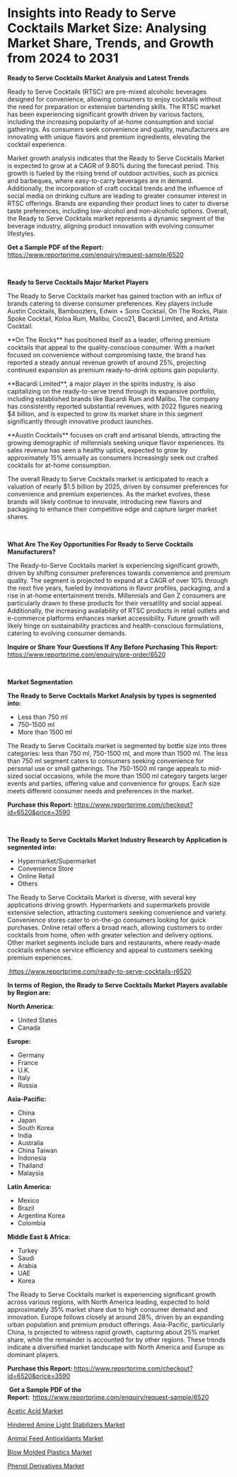 <p><h1>Insights into Ready to Serve Cocktails Market Size: Analysing Market Share, Trends, and Growth from 2024 to 2031</h1></p><p><strong>Ready to Serve Cocktails Market Analysis and Latest Trends</strong></p>
<p><p>Ready to Serve Cocktails (RTSC) are pre-mixed alcoholic beverages designed for convenience, allowing consumers to enjoy cocktails without the need for preparation or extensive bartending skills. The RTSC market has been experiencing significant growth driven by various factors, including the increasing popularity of at-home consumption and social gatherings. As consumers seek convenience and quality, manufacturers are innovating with unique flavors and premium ingredients, elevating the cocktail experience. </p><p>Market growth analysis indicates that the Ready to Serve Cocktails Market is expected to grow at a CAGR of 9.80% during the forecast period. This growth is fueled by the rising trend of outdoor activities, such as picnics and barbeques, where easy-to-carry beverages are in demand. Additionally, the incorporation of craft cocktail trends and the influence of social media on drinking culture are leading to greater consumer interest in RTSC offerings. Brands are expanding their product lines to cater to diverse taste preferences, including low-alcohol and non-alcoholic options. Overall, the Ready to Serve Cocktails market represents a dynamic segment of the beverage industry, aligning product innovation with evolving consumer lifestyles.</p></p>
<p><strong>Get a Sample PDF of the Report:&nbsp;</strong> <a href="https://www.reportprime.com/enquiry/request-sample/6520?utm_campaign=1781&utm_medium=2&utm_source=Github&utm_content=ia&utm_term=28102024&utm_id=ready-to-serve-cocktails">https://www.reportprime.com/enquiry/request-sample/6520</a></p>
<p>&nbsp;</p>
<p><strong>Ready to Serve Cocktails Major Market Players</strong></p>
<p><p>The Ready to Serve Cocktails market has gained traction with an influx of brands catering to diverse consumer preferences. Key players include Austin Cocktails, Bamboozlers, Edwin + Sons Cocktail, On The Rocks, Plain Spoke Cocktail, Koloa Rum, Malibu, Coco21, Bacardi Limited, and Artista Cocktail.</p><p>**On The Rocks** has positioned itself as a leader, offering premium cocktails that appeal to the quality-conscious consumer. With a market focused on convenience without compromising taste, the brand has reported a steady annual revenue growth of around 25%, projecting continued expansion as premium ready-to-drink options gain popularity.</p><p>**Bacardi Limited**, a major player in the spirits industry, is also capitalizing on the ready-to-serve trend through its expansive portfolio, including established brands like Bacardi Rum and Malibu. The company has consistently reported substantial revenues, with 2022 figures nearing $4 billion, and is expected to grow its market share in this segment significantly through innovative product launches.</p><p>**Austin Cocktails** focuses on craft and artisanal blends, attracting the growing demographic of millennials seeking unique flavor experiences. Its sales revenue has seen a healthy uptick, expected to grow by approximately 15% annually as consumers increasingly seek out crafted cocktails for at-home consumption.</p><p>The overall Ready to Serve Cocktails market is anticipated to reach a valuation of nearly $1.5 billion by 2025, driven by consumer preferences for convenience and premium experiences. As the market evolves, these brands will likely continue to innovate, introducing new flavors and packaging to enhance their competitive edge and capture larger market shares.</p></p>
<p>&nbsp;</p>
<p><strong>What Are The Key Opportunities For Ready to Serve Cocktails Manufacturers?</strong></p>
<p><p>The Ready-to-Serve Cocktails market is experiencing significant growth, driven by shifting consumer preferences towards convenience and premium quality. The segment is projected to expand at a CAGR of over 10% through the next five years, fueled by innovations in flavor profiles, packaging, and a rise in at-home entertainment trends. Millennials and Gen Z consumers are particularly drawn to these products for their versatility and social appeal. Additionally, the increasing availability of RTSC products in retail outlets and e-commerce platforms enhances market accessibility. Future growth will likely hinge on sustainability practices and health-conscious formulations, catering to evolving consumer demands.</p></p>
<p><strong>Inquire or Share Your Questions If Any Before Purchasing This Report:</strong> <a href="https://www.reportprime.com/enquiry/pre-order/6520?utm_campaign=1781&utm_medium=2&utm_source=Github&utm_content=ia&utm_term=28102024&utm_id=ready-to-serve-cocktails">https://www.reportprime.com/enquiry/pre-order/6520</a></p>
<p>&nbsp;</p>
<p><strong>Market Segmentation</strong></p>
<p><strong>The Ready to Serve Cocktails Market Analysis by types is segmented into:</strong></p>
<p><ul><li>Less than 750 ml</li><li>750-1500 ml</li><li>More than 1500 ml</li></ul></p>
<p><p>The Ready to Serve Cocktails market is segmented by bottle size into three categories: less than 750 ml, 750-1500 ml, and more than 1500 ml. The less than 750 ml segment caters to consumers seeking convenience for personal use or small gatherings. The 750-1500 ml range appeals to mid-sized social occasions, while the more than 1500 ml category targets larger events and parties, offering value and convenience for groups. Each size meets different consumer needs and preferences in the market.</p></p>
<p><strong>Purchase this Report:&nbsp;</strong><a href="https://www.reportprime.com/checkout?id=6520&price=3590&utm_campaign=1781&utm_medium=2&utm_source=Github&utm_content=ia&utm_term=28102024&utm_id=ready-to-serve-cocktails">https://www.reportprime.com/checkout?id=6520&price=3590</a></p>
<p>&nbsp;</p>
<p><strong>The Ready to Serve Cocktails Market Industry Research by Application is segmented into:</strong></p>
<p><ul><li>Hypermarket/Supermarket</li><li>Convenience Store</li><li>Online Retail</li><li>Others</li></ul></p>
<p><p>The Ready to Serve Cocktails Market is diverse, with several key applications driving growth. Hypermarkets and supermarkets provide extensive selection, attracting customers seeking convenience and variety. Convenience stores cater to on-the-go consumers looking for quick purchases. Online retail offers a broad reach, allowing customers to order cocktails from home, often with greater selection and delivery options. Other market segments include bars and restaurants, where ready-made cocktails enhance service efficiency and appeal to customers seeking premium experiences.</p></p>
<p><a href="https://www.reportprime.com/ready-to-serve-cocktails-r6520?utm_campaign=1781&utm_medium=2&utm_source=Github&utm_content=ia&utm_term=28102024&utm_id=ready-to-serve-cocktails">&nbsp;https://www.reportprime.com/ready-to-serve-cocktails-r6520</a></p>
<p><strong>In terms of Region, the Ready to Serve Cocktails Market Players available by Region are:</strong></p>
<p>
    <p> <strong> North America: </strong>
        <ul>
            <li>United States</li>
            <li>Canada</li>
        </ul>
        </p> 
    <p> <strong> Europe: </strong>
        <ul>
            <li>Germany</li>
            <li>France</li>
            <li>U.K.</li>
            <li>Italy</li>
            <li>Russia</li>
        </ul>
        </p> 
    <p> <strong> Asia-Pacific: </strong>
        <ul>
            <li>China</li>
            <li>Japan</li>
            <li>South Korea</li>
            <li>India</li>
            <li>Australia</li>
            <li>China Taiwan</li>
            <li>Indonesia</li>
            <li>Thailand</li>
            <li>Malaysia</li>
        </ul>
        </p> 
    <p> <strong> Latin America: </strong>
        <ul>
            <li>Mexico</li>
            <li>Brazil</li>
            <li>Argentina Korea</li>
            <li>Colombia</li>
        </ul>
        </p> 
    <p> <strong> Middle East & Africa: </strong>
        <ul>
            <li>Turkey</li>
            <li>Saudi</li>
            <li>Arabia</li>
            <li>UAE</li>
            <li>Korea</li>
        </ul>
    </p>
    </p>
<p><p>The Ready to Serve Cocktails market is experiencing significant growth across various regions, with North America leading, expected to hold approximately 35% market share due to high consumer demand and innovation. Europe follows closely at around 28%, driven by an expanding urban population and premium product offerings. Asia-Pacific, particularly China, is projected to witness rapid growth, capturing about 25% market share, while the remainder is accounted for by other regions. These trends indicate a diversified market landscape with North America and Europe as dominant players.</p></p>
<p><strong>Purchase this Report: </strong><a href="https://www.reportprime.com/checkout?id=6520&price=3590&utm_campaign=1781&utm_medium=2&utm_source=Github&utm_content=ia&utm_term=28102024&utm_id=ready-to-serve-cocktails">https://www.reportprime.com/checkout?id=6520&price=3590</a></p>
<p>&nbsp;<strong>Get a Sample PDF of the Report:&nbsp;&nbsp;</strong><a href="https://www.reportprime.com/enquiry/request-sample/6520?utm_campaign=1781&utm_medium=2&utm_source=Github&utm_content=ia&utm_term=28102024&utm_id=ready-to-serve-cocktails">https://www.reportprime.com/enquiry/request-sample/6520</a></p>
<p><strong></strong></p>
<p><p><a href="https://www.linkedin.com/pulse/insights-acetic-acid-market-players-size-geographical-regions-vubwf?utm_campaign=1781&utm_medium=2&utm_source=Github&utm_content=ia&utm_term=28102024&utm_id=ready-to-serve-cocktails">Acetic Acid Market</a></p><p><a href="https://www.linkedin.com/pulse/hindered-amine-light-stabilizers-value-chain-analysis-from-sxp7f?utm_campaign=1781&utm_medium=2&utm_source=Github&utm_content=ia&utm_term=28102024&utm_id=ready-to-serve-cocktails">Hindered Amine Light Stabilizers Market</a></p><p><a href="https://www.linkedin.com/pulse/regional-adaptations-global-animal-feed-antioxidants-market-vip4f?utm_campaign=1781&utm_medium=2&utm_source=Github&utm_content=ia&utm_term=28102024&utm_id=ready-to-serve-cocktails">Animal Feed Antioxidants Market</a></p><p><a href="https://www.linkedin.com/pulse/global-blow-molded-plastics-market-share-growth-opportunities-uoy9f?utm_campaign=1781&utm_medium=2&utm_source=Github&utm_content=ia&utm_term=28102024&utm_id=ready-to-serve-cocktails">Blow Molded Plastics Market</a></p><p><a href="https://www.linkedin.com/pulse/phenol-derivatives-industry-insights-report-analyzing-market-6umcf?utm_campaign=1781&utm_medium=2&utm_source=Github&utm_content=ia&utm_term=28102024&utm_id=ready-to-serve-cocktails">Phenol Derivatives Market</a></p></p>